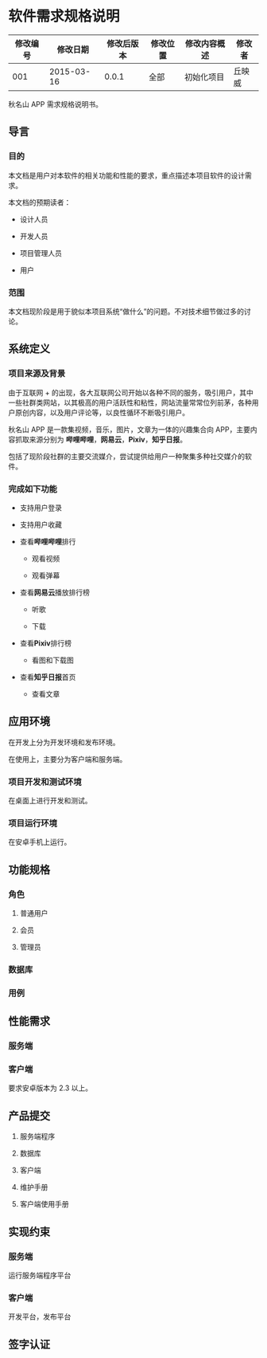 # 软件需求规格说明

| 修改编号 | 修改日期 | 修改后版本 | 修改位置 | 修改内容概述 | 修改者 |
|------|------|-------|------|--------|-----|
| 001 | 2015-03-16 | 0.0.1 | 全部 | 初始化项目 | 丘映威 |


秋名山 APP 需求规格说明书。

## 导言

### 目的

本文档是用户对本软件的相关功能和性能的要求，重点描述本项目软件的设计需求。

本文档的预期读者：

+ 设计人员

+ 开发人员

+ 项目管理人员

+ 用户

### 范围

本文档现阶段是用于貌似本项目系统“做什么”的问题。不对技术细节做过多的讨论。

## 系统定义

### 项目来源及背景

由于互联网 + 的出现，各大互联网公司开始以各种不同的服务，吸引用户，其中一些社群类网站，以其极高的用户活跃性和粘性，网站流量常常位列前茅，各种用户原创内容，以及用户评论等，以良性循环不断吸引用户。

秋名山 APP 是一款集视频，音乐，图片，文章为一体的兴趣集合向 APP，主要内容抓取来源分别为 **哔哩哔哩**，**网易云**，**Pixiv**，**知乎日报**。

包括了现阶段社群的主要交流媒介，尝试提供给用户一种聚集多种社交媒介的软件。

### 完成如下功能

- 支持用户登录

- 支持用户收藏

- 查看**哔哩哔哩**排行

    - 观看视频

    - 观看弹幕

- 查看**网易云**播放排行榜

    - 听歌

    - 下载

- 查看**Pixiv**排行榜

    - 看图和下载图

- 查看**知乎日报**首页

    - 查看文章

## 应用环境

在开发上分为开发环境和发布环境。

在使用上，主要分为客户端和服务端。

### 项目开发和测试环境

在桌面上进行开发和测试。

### 项目运行环境

在安卓手机上运行。

## 功能规格

### 角色

1. 普通用户

2. 会员

3. 管理员

### 数据库

### 用例

## 性能需求

### 服务端

### 客户端

要求安卓版本为 2.3 以上。

## 产品提交

1. 服务端程序

2. 数据库

3. 客户端

4. 维护手册

5. 客户端使用手册

## 实现约束

### 服务端

运行服务端程序平台

### 客户端

开发平台，发布平台

## 签字认证
